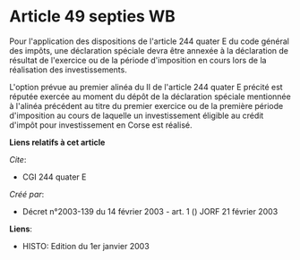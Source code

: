# Article 49 septies WB

Pour l'application des dispositions de l'article 244 quater E du code général des impôts, une déclaration spéciale devra être
annexée à la déclaration de résultat de l'exercice ou de la période d'imposition en cours lors de la réalisation des
investissements.

L'option prévue au premier alinéa du II de l'article 244 quater E précité est réputée exercée au moment du dépôt de la
déclaration spéciale mentionnée à l'alinéa précédent au titre du premier exercice ou de la première période d'imposition au
cours de laquelle un investissement éligible au crédit d'impôt pour investissement en Corse est réalisé.

**Liens relatifs à cet article**

_Cite_:

  - CGI 244 quater E

_Créé par_:

  - Décret n°2003-139 du 14 février 2003 - art. 1 () JORF 21 février 2003

**Liens**:

  - HISTO: Edition du 1er janvier 2003
